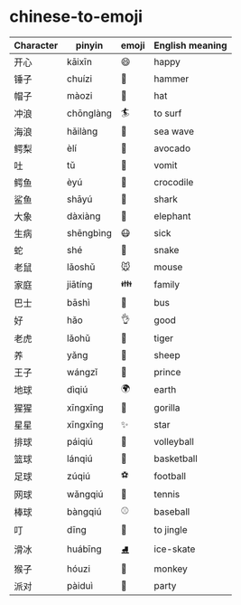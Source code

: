 # chinese-to-emoji

Character | pinyin | emoji | English meaning
--- | --- | --- | ---
开心  |  kāixīn     | 😄   | happy
锤子  |  chuízi     | 🔨   | hammer 
帽子  |  màozi      | 🎩   | hat
冲浪  |  chōnglàng  | 🏄   | to surf
海浪  |  hǎilàng    | 🌊   | sea wave
鳄梨  |  èlí        | 🥑   | avocado
吐    |  tǔ         | 🤮   | vomit
鳄鱼  |  èyú        | 🐊   | crocodile
鲨鱼  |  shāyú      | 🦈   | shark
大象  |  dàxiàng    | 🐘   | elephant
生病  |  shēngbìng  |😷    | sick
蛇    |  shé        |🐍    | snake
老鼠  |  lǎoshǔ     |🐭    | mouse
家庭  |  jiātíng    |👪    | family
巴士  |  bāshì      |🚌    | bus
好    |  hǎo        |👌    | good
老虎  |  lǎohǔ      |🐯    | tiger
养    |  yǎng       |🐑    | sheep
王子  |  wángzǐ     |🤴    | prince
地球  |  dìqiú      |🌍    | earth
猩猩  |  xīngxīng   |🦍    | gorilla
星星  |  xīngxīng   |✨    | star
排球  |  páiqiú     |🏐️    | volleyball
篮球  |  lánqiú     |🏀    | basketball
足球  |  zúqiú      |⚽️    | football
网球  |  wǎngqiú    |🎾    | tennis
棒球  |  bàngqiú    |⚾️    | baseball
叮    |  dīng       |🔔    | to jingle
滑冰  |  huábīng    |⛸️    | ice-skate
猴子  |  hóuzi      |🐒    | monkey
派对  |  pàiduì     |🎉    | party